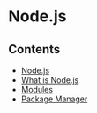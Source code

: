 # Node.js

## Contents

- [Node.js](https://github.com/solarsdev/TIL/blob/master/Node.js/nodejs.md)
- [What is Node.js](https://github.com/solarsdev/TIL/blob/master/Node.js/what_is_nodejs.md)
- [Modules](https://github.com/solarsdev/TIL/blob/master/Node.js/node_modules.md)
- [Package Manager](https://github.com/solarsdev/TIL/blob/master/Node.js/package_manager.md)
